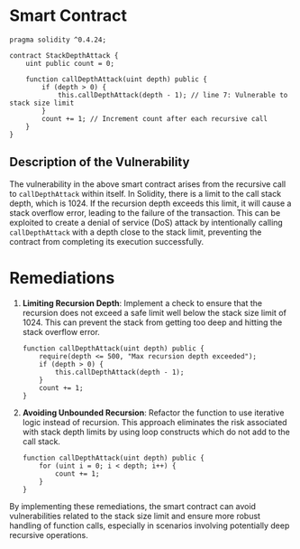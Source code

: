 # Smart Contract

```solidity
pragma solidity ^0.4.24;

contract StackDepthAttack {
    uint public count = 0;

    function callDepthAttack(uint depth) public {
        if (depth > 0) {
            this.callDepthAttack(depth - 1); // line 7: Vulnerable to stack size limit
        }
        count += 1; // Increment count after each recursive call
    }
}
```

## Description of the Vulnerability

The vulnerability in the above smart contract arises from the recursive call to `callDepthAttack` within itself. In Solidity, there is a limit to the call stack depth, which is 1024. If the recursion depth exceeds this limit, it will cause a stack overflow error, leading to the failure of the transaction. This can be exploited to create a denial of service (DoS) attack by intentionally calling `callDepthAttack` with a depth close to the stack limit, preventing the contract from completing its execution successfully.

# Remediations

1. **Limiting Recursion Depth**: Implement a check to ensure that the recursion does not exceed a safe limit well below the stack size limit of 1024. This can prevent the stack from getting too deep and hitting the stack overflow error.

    ```solidity
    function callDepthAttack(uint depth) public {
        require(depth <= 500, "Max recursion depth exceeded");
        if (depth > 0) {
            this.callDepthAttack(depth - 1);
        }
        count += 1;
    }
    ```

2. **Avoiding Unbounded Recursion**: Refactor the function to use iterative logic instead of recursion. This approach eliminates the risk associated with stack depth limits by using loop constructs which do not add to the call stack.

    ```solidity
    function callDepthAttack(uint depth) public {
        for (uint i = 0; i < depth; i++) {
            count += 1;
        }
    }
    ```

By implementing these remediations, the smart contract can avoid vulnerabilities related to the stack size limit and ensure more robust handling of function calls, especially in scenarios involving potentially deep recursive operations.